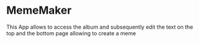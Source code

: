 # MemeMaker
This App allows to access the album and subsequently edit the text on the top and the bottom page allowing to create
a meme
